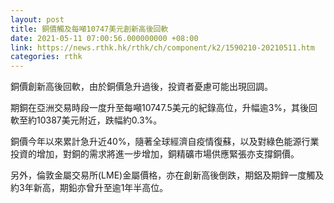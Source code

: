 ```yaml
---
layout: post
title: 銅價觸及每噸10747美元創新高後回軟
date: 2021-05-11 07:00:56.000000000 +08:00
link: https://news.rthk.hk/rthk/ch/component/k2/1590210-20210511.htm
categories: rthk
---
```


銅價創新高後回軟，由於銅價急升過後，投資者憂慮可能出現回調。

期銅在亞洲交易時段一度升至每噸10747.5美元的紀錄高位，升幅逾3%，其後回軟至約10387美元附近，跌幅約0.3%。

銅價今年以來累計急升近40%，隨著全球經濟自疫情復蘇，以及對綠色能源行業投資的增加，對銅的需求將進一步增加，銅精礦市場供應緊張亦支撐銅價。

另外，倫敦金屬交易所(LME)金屬價格，亦在創新高後倒跌，期鋁及期鋅一度觸及約3年新高，期鉛亦曾升至逾1年半高位。
